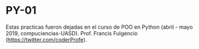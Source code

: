 # PY-01
Estas practicas fueron dejadas en el curso de POO en Python (abril - mayo 2019, compuciencias-UASD). Prof. Francis Fulgencio (https://twitter.com/coderProfe).

